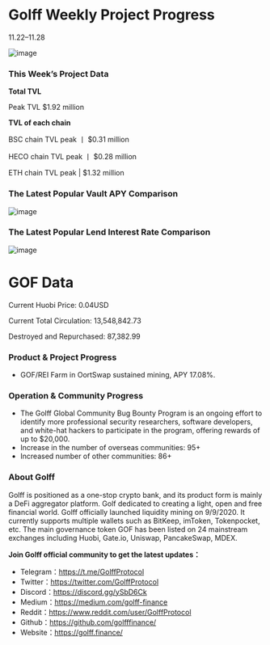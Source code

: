 # Golff Weekly Project Progress

11.22–11.28

![image](https://docs.golff.com/blog/page/week88/36.jpg)

### This Week’s Project Data

**Total TVL**

Peak TVL $1.92 million

**TVL of each chain**

BSC chain TVL peak 丨 $0.31 million

HECO chain TVL peak 丨 $0.28 million

ETH chain TVL peak | $1.32 million

### The Latest Popular Vault APY Comparison

![image](https://docs.golff.com/blog/page/week88/37.jpg)

### The Latest Popular Lend Interest Rate Comparison

![image](https://docs.golff.com/blog/page/week88/38.jpg)

# GOF Data

Current Huobi Price: 0.04USD

Current Total Circulation: 13,548,842.73

Destroyed and Repurchased: 87,382.99

### Product & Project Progress

- GOF/REI Farm in OortSwap sustained mining, APY 17.08%.

### Operation & Community Progress

- The Golff Global Community Bug Bounty Program is an ongoing effort to identify more professional security researchers, software developers, and white-hat hackers to participate in the program, offering rewards of up to $20,000.
- Increase in the number of overseas communities: 95+
- Increased number of other communities: 86+

### About Golff

Golff is positioned as a one-stop crypto bank, and its product form is mainly a DeFi aggregator platform. Golf dedicated to creating a light, open and free financial world. Golff officially launched liquidity mining on 9/9/2020. It currently supports multiple wallets such as BitKeep, imToken, Tokenpocket, etc. The main governance token GOF has been listed on 24 mainstream exchanges including Huobi, Gate.io, Uniswap, PancakeSwap, MDEX.

**Join Golff official community to get the latest updates：**

- Telegram：https://t.me/GolffProtocol
- Twitter：https://twitter.com/GolffProtocol
- Discord：https://discord.gg/ySbD6Ck
- Medium：https://medium.com/golff-finance
- Reddit：https://www.reddit.com/user/GolffProtocol
- Github：https://github.com/golfffinance/
- Website：https://golff.finance/